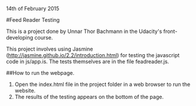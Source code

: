 14th of February 2015

#Feed Reader Testing

This is a project done by Unnar Thor Bachmann in the Udacity's front-developing course.

This project involves using Jasmine (http://jasmine.github.io/2.2/introduction.html) for testing the javascript code in js/app.is. The tests themselves are in the file feadreader.js. 

##How to run the webpage.

1. Open the index.html file in the project folder in a web browser to run the website.
2. The results of the testing appears on the bottom of the page.

